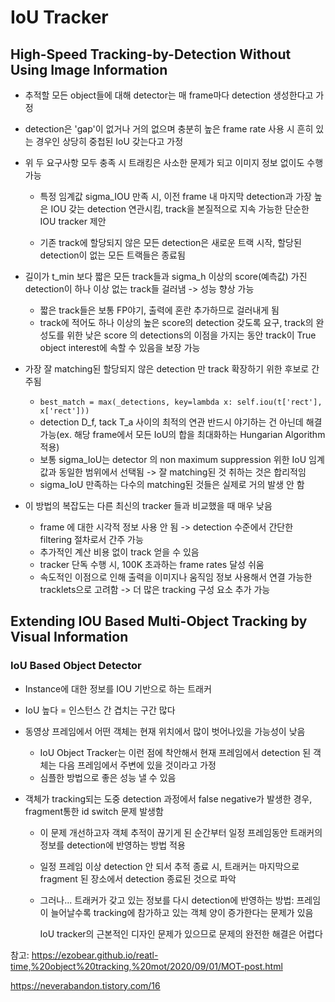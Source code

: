 # IoU Tracker

## High-Speed Tracking-by-Detection Without Using Image Information

- 추적할 모든 object들에 대해 detector는 매 frame마다 detection 생성한다고 가정
- detection은 'gap'이 없거나 거의 없으며 충분히 높은 frame rate 사용 시 흔히 있는 경우인 상당히 중첩된 IoU 갖는다고 가정



- 위 두 요구사항 모두 충족 시 트래킹은 사소한 문제가 되고 이미지 정보 없이도 수행 가능

  - 특정 임계값 sigma_IOU 만족 시, 이전 frame 내 마지막 detection과 가장 높은 IOU 갖는 detection 연관시킴, track을 본질적으로 지속 가능한 단순한 IOU tracker 제안

  - 기존 track에 할당되지 않은 모든 detection은 새로운 트랙 시작, 할당된 detection이 없는 모든 트랙들은 종료됨



- 길이가 t_min 보다 짧은 모든 track들과 sigma_h 이상의 score(예측값) 가진 detection이 하나 이상 없는 track들 걸러냄 -> 성능 향상 가능
  - 짧은 track들은 보통 FP야기, 출력에 혼란 추가하므로 걸러내게 됨
  - track에 적어도 하나 이상의 높은 score의 detection 갖도록 요구, track의 완성도를 위한 낮은 score 의 detections의 이점을 가지는 동안 track이 True object interest에 속할 수 있음을 보장 가능



- 가장 잘  matching된 할당되지 않은 detection 만 track 확장하기 위한 후보로 간주됨
  - `best_match = max(_detections, key=lambda x: self.iou(t['rect'], x['rect']))`
  - detection D_f, tack T_a 사이의 최적의 연관 반드시 야기하는 건 아닌데 해결 가능(ex. 해당 frame에서 모든 IoU의 합을 최대화하는 Hungarian Algorithm 적용)
  - 보통 sigma_IoU는 detector 의 non maximum suppression 위한 IoU 임계값과 동일한 범위에서 선택됨 -> 잘 matching된 것 취하는 것은 합리적임
  - sigma_IoU 만족하는 다수의 matching된 것들은 실제로 거의 발생 안 함



- 이 방법의 복잡도는 다른 최신의 tracker 들과 비교했을 때 매우 낮음
  - frame 에 대한 시각적 정보 사용 안 됨 -> detection 수준에서 간단한 filtering 절차로서 간주 가능
  - 추가적인 계산 비용 없이 track 얻을 수 있음
  - tracker 단독 수행 시, 100K 초과하는 frame rates 달성 쉬움
  - 속도적인 이점으로 인해 출력을 이미지나 움직임 정보 사용해서 연결 가능한 tracklets으로 고려함 -> 더 많은 tracking 구성 요소 추가 가능

## Extending IOU Based Multi-Object Tracking by Visual Information

### IoU Based Object Detector

- Instance에 대한 정보를 IOU 기반으로 하는 트래커
- IoU 높다 = 인스턴스 간 겹치는 구간 많다

- 동영상 프레임에서 어떤 객체는 현재 위치에서 많이 벗어나있을 가능성이 낮음
  - IoU Object Tracker는 이런 점에 착안해서 현재 프레임에서 detection 된 객체는 다음 프레임에서 주변에 있을 것이라고 가정
  - 심플한 방법으로 좋은 성능 낼 수 있음

- 객체가 tracking되는 도중 detection 과정에서 false negative가 발생한 경우, fragment통한 id switch 문제 발생함

  - 이 문제 개선하고자 객체 추적이 끊기게 된 순간부터 일정 프레임동안 트래커의 정보를 detection에 반영하는 방법 적용

  - 일정 프레임 이상 detection 안 되서 추적 종료 시, 트래커는 마지막으로 fragment 된 장소에서 detection 종료된 것으로 파악

  - 그러나... 트래커가 갖고 있는 정보를 다시 detection에 반영하는 방법: 프레임이 늘어날수록 tracking에 참가하고 있는 객체 양이 증가한다는 문제가 있음

    IoU tracker의 근본적인 디자인 문제가 있으므로 문제의 완전한 해결은 어렵다

    

참고: https://ezobear.github.io/reatl-time,%20object%20tracking,%20mot/2020/09/01/MOT-post.html

https://neverabandon.tistory.com/16

